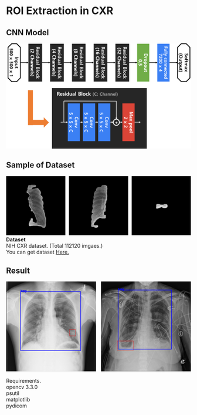 <h1>ROI Extraction in CXR</h1>

<p>
<h2>CNN Model</h2>
<img src="readme/model02.png">
</p>

<p>
<h2>Sample of Dataset</h2>
<img src="readme/datasample.png">
<strong>Dataset</strong></br>
NIH CXR dataset. (Total 112120 imgaes.)</br>
You can get dataset <a href="https://nihcc.app.box.com/v/ChestXray-NIHCC">Here.</a></br>
</p>

<p>
<h2>Result</h2>
<img src="readme/result.png">
</p>

<p>
Requirements.</br>
opencv 3.3.0</br>
psutil</br>
matplotlib</br>
pydicom</br>
</p>
